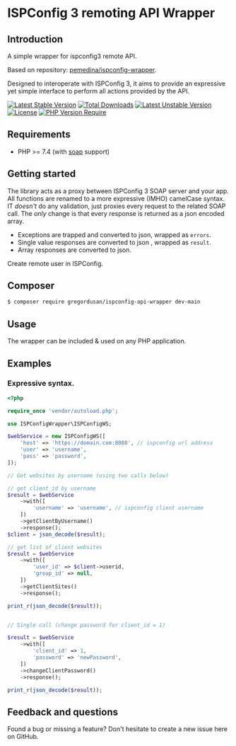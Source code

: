 # ISPConfig 3 remoting API Wrapper

## Introduction

A simple wrapper for ispconfig3 remote API.

Based on repository: [pemedina/ispconfig-wrapper](https://github.com/pemedina/ispconfig-wrapper).

Designed to interoperate with ISPConfig 3, it aims to provide an expressive yet simple interface to perform all actions provided by the API.

[![Latest Stable Version](http://poser.pugx.org/gregordusan/ispconfig-api-wrapper/v?style=for-the-badge)](https://packagist.org/packages/gregordusan/ispconfig-api-wrapper) [![Total Downloads](http://poser.pugx.org/gregordusan/ispconfig-api-wrapper/downloads?style=for-the-badge)](https://packagist.org/packages/gregordusan/ispconfig-api-wrapper) [![Latest Unstable Version](http://poser.pugx.org/gregordusan/ispconfig-api-wrapper/v/unstable?style=for-the-badge)](https://packagist.org/packages/gregordusan/ispconfig-api-wrapper) [![License](http://poser.pugx.org/gregordusan/ispconfig-api-wrapper/license?style=for-the-badge)](https://packagist.org/packages/gregordusan/ispconfig-api-wrapper?style=for-the-badge) [![PHP Version Require](http://poser.pugx.org/gregordusan/ispconfig-api-wrapper/require/php?style=for-the-badge)](https://packagist.org/packages/gregordusan/ispconfig-api-wrapper)

## Requirements

* PHP >= 7.4 (with [soap](http://se2.php.net/soap) support)

## Getting started

The library acts as a proxy between ISPConfig 3 SOAP server and your app. All functions are renamed to a more expressive (IMHO) camelCase syntax. IT *doesn't* do any validation, just proxies every request to the related SOAP call.
The *only* change is that every response is returned as a json encoded array.

 +  Exceptions are trapped and converted to json, wrapped as `errors`.
 +  Single value responses are converted to json , wrapped as `result`.
 +  Array responses are converted to json.

Create remote user in ISPConfig.

## Composer

```bash
$ composer require gregordusan/ispconfig-api-wrapper dev-main
```

## Usage

The wrapper can be included & used on any PHP application.

## Examples

### Expressive syntax.

``` php
<?php

require_once 'vendor/autoload.php';

use ISPConfigWrapper\ISPConfigWS;

$webService = new ISPConfigWS([
    'host' => 'https://domain.com:8080', // ispconfig url address
    'user' => 'username',
    'pass' => 'password',
]);

// Get websites by username (using two calls below)

// get client_id by username
$result = $webService
    ->with([
        'username' => 'username', // ispconfig client username
    ])
    ->getClientByUsername()
    ->response();
$client = json_decode($result);

// get list of client websites
$result = $webService
    ->with([
        'user_id' => $client->userid,
        'group_id' => null,
    ])
    ->getClientSites()
    ->response();

print_r(json_decode($result));


// Single call (change password for client_id = 1)

$result = $webService
    ->with([
        'client_id' => 1,
        'password' => 'newPassword',        
    ])
    ->changeClientPassword()
    ->response();

print_r(json_decode($result));
```

## Feedback and questions

Found a bug or missing a feature? Don't hesitate to create a new issue here on GitHub.




